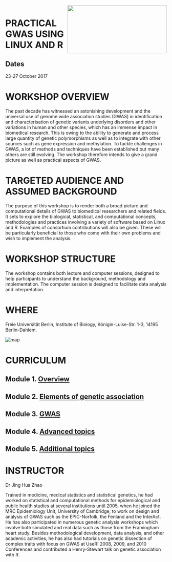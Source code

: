 <img src="https://image.jimcdn.com/app/cms/image/transf/dimension=571x10000:format=png/path/sc907c1c4cc8c1f1e/image/i71ccc2b41a89bd06/version/1470133774/image.png" height="150" width="310" align="right">

# PRACTICAL GWAS USING LINUX AND R

## Dates 

23-27 October 2017 

# WORKSHOP OVERVIEW

The past decade has witnessed an astonishing development and the universal use of genome wide association studies (GWAS) in identification and characterisation of genetic variants underlying disorders and other variations in human and other species, which has an immense impact in biomedical research. This is owing to the ability to generate and process large quantity of genetic polymorphisms as well as to integrate with other sources such as gene expression and methylation. To tackle challenges in GWAS, a lot of methods and techniques have been established but many others are still evolving. The workshop therefore intends to give a grand picture as well as practical aspects of GWAS.

# TARGETED AUDIENCE AND ASSUMED BACKGROUND

The purpose of this workshop is to render both a broad picture and computational details of GWAS to biomedical researchers and related fields. It sets to explore the biological, statistical, and computational concepts, methodologies and practices involving a variety of software based on Linux and R. Examples of consortium contributions will also be given. These will be particularly beneficial to those who come with their own problems and wish to implement the analysis.

# WORKSHOP STRUCTURE

The workshop contains both lecture and computer sessions, designed to help participants to understand the background, methodology and implementation. The computer session is designed to facilitate data analysis and interpretation.

# WHERE

Freie Universität Berlin, Institute of Biology, Königin-Luise-Str. 1-3, 14195 Berlin-Dahlem.

![map](https://image.jimcdn.com/app/cms/image/transf/none/path/sc907c1c4cc8c1f1e/image/i501c0825ca0ccc93/version/1488797144/image.jpg)

# CURRICULUM

## Module 1. [Overview](https://github.com/jinghuazhao/GWAS/tree/master/I/README.md)

## Module 2. [Elements of genetic association](https://github.com/jinghuazhao/GWAS/tree/master/II/README.md)

## Module 3. [GWAS](https://github.com/jinghuazhao/GWAS/tree/master/III/README.md)

## Module 4. [Advanced topics](https://github.com/jinghuazhao/GWAS/tree/master/IV/README.md)

## Module 5. [Additional topics](https://github.com/jinghuazhao/GWAS/tree/master/V/README.md)

# INSTRUCTOR

Dr Jing Hua Zhao

Trained in medicine, medical statistics and statistical genetics, he had worked on statistical and computational methods for epidemiological and public health studies at several institutions until 2005, when he joined the MRC Epidemiology Unit, University of Cambridge, to work on design and analysis of GWAS such as the EPIC-Norfolk, the Fenland and the InterAct. He has also participated in numerous genetic analysis workshops which involve both simulated and real data such as those from the Framingham heart study. Besides methodological development, data analysis, and other academic activities, he has also had tutorials on genetic dissection of complex traits with focus on GWAS at UseR! 2008, 2009, and 2010 Conferences and contributed a Henry-Stewart talk on genetic association with R.
